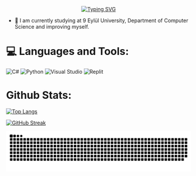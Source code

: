 <div align="center">
 <a href="https://github.com/MuhammedErdin">
  <img src="https://readme-typing-svg.demolab.com?font=Fira+Code&size=28&duration=3000&pause=500&center=true&vCenter=true&width=500&lines=%f0%9f%92%ab+Muhammed+Erdin+%e2%9c%a8;%f0%9f%93%9a+Computer+Science+Student+%f0%9f%92%bb;Welcome+To+My+Profile+%f0%9f%91%80" alt="Typing SVG" />
 </a>
</div>


- 🔭 I am currently studying at 9 Eylül University, Department of Computer Science and improving myself.

  
# 💻 Languages and Tools:
![C#](https://img.shields.io/badge/c%23-%23239120.svg?style=for-the-badge&logo=csharp&logoColor=white)
![Python](https://img.shields.io/badge/python-3670A0?style=for-the-badge&logo=python&logoColor=ffdd54)
![Visual Studio](https://img.shields.io/badge/Visual%20Studio-5C2D91.svg?style=for-the-badge&logo=visual-studio&logoColor=white)
![Replit](https://img.shields.io/badge/Replit-DD1200?style=for-the-badge&logo=Replit&logoColor=white)

# Github Stats:

[![Top Langs](https://github-readme-stats.vercel.app/api/top-langs/?username=MuhammedErdin&layout=compact&langs_count=25&title_color=ff6700&text_color=ffffff&bg_color=111111&hide_border=false)](https://github.com/MuhammedErdin/github-readme-stats)

[![GitHub Streak](https://github-readme-streak-stats.herokuapp.com?user=MuhammedErdin&theme=dark&date_format=j%20M%5B%20Y%5D&mode=weekly)](https://git.io/streak-stats)




<picture>
  <source media="(prefers-color-scheme: dark)" srcset="https://raw.githubusercontent.com/MuhammedErdin/MuhammedErdin/output/github-contribution-grid-snake-dark.svg">
  <source media="(prefers-color-scheme: light)" srcset="https://raw.githubusercontent.com/MuhammedErdin/MuhammedErdin/output/github-contribution-grid-snake.svg">
  <img alt="github contribution grid snake animation" src="https://raw.githubusercontent.com/MuhammedErdin/MuhammedErdin/output/github-contribution-grid-snake.svg">
</picture>


